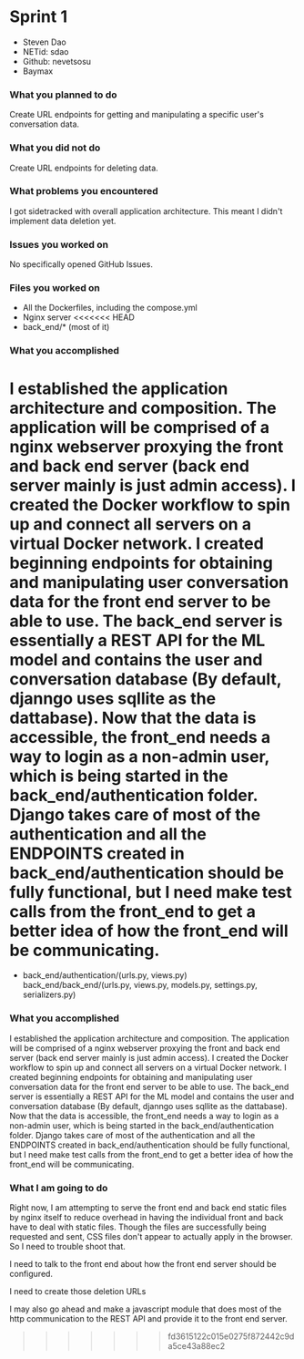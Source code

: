 # Sprint 1
- Steven Dao
- NETid: sdao
- Github: nevetsosu
- Baymax

### What you planned to do
Create URL endpoints for getting and manipulating a specific user's conversation data.

### What you did not do
Create URL endpoints for deleting data. 

### What problems you encountered
I got sidetracked with overall application architecture. This meant I didn't implement data deletion yet.

### Issues you worked on
No specifically opened GitHub Issues.

### Files you worked on
- All the Dockerfiles, including the compose.yml
- Nginx server
<<<<<<< HEAD
- back_end/* (most of it)

### What you accomplished
I established the application architecture and composition. The application will be comprised of a nginx webserver proxying the front and back end server (back end server mainly is just admin access). I created the Docker workflow to spin up and connect all servers on a virtual Docker network. I created beginning endpoints for obtaining and manipulating user conversation data for the front end server to be able to use. The back_end server is essentially a REST API for the ML model and contains the user and conversation database (By default, djanngo uses sqllite as the dattabase). Now that the data is accessible, the front_end needs a way to login as a non-admin user, which is being started in the back_end/authentication folder. Django takes care of most of the authentication and all the ENDPOINTS created in back_end/authentication should be fully functional, but I need make test calls from the front_end to get a better idea of how the front_end will be communicating. 
=======
- back_end/authentication/(urls.py, views.py) back_end/back_end/(urls.py, views.py, models.py, settings.py, serializers.py)

### What you accomplished
I established the application architecture and composition. The application will be comprised of a nginx webserver proxying the front and back end server (back end server mainly is just admin access). I created the Docker workflow to spin up and connect all servers on a virtual Docker network. I created beginning endpoints for obtaining and manipulating user conversation data for the front end server to be able to use. The back_end server is essentially a REST API for the ML model and contains the user and conversation database (By default, djanngo uses sqllite as the dattabase). Now that the data is accessible, the front_end needs a way to login as a non-admin user, which is being started in the back_end/authentication folder. Django takes care of most of the authentication and all the ENDPOINTS created in back_end/authentication should be fully functional, but I need make test calls from the front_end to get a better idea of how the front_end will be communicating. 


### What I am going to do
Right now, I am attempting to serve the front end and back end static files by nginx itself to reduce overhead in having the individual front and back have to deal with static files. 
Though the files are successfully being requested and sent, CSS files don't appear to actually apply in the browser. So I need to trouble shoot that. 

I need to talk to the front end about how the front end server should be configured.

I need to create those deletion URLs

I may also go ahead and make a javascript module that does most of the http communication to the REST API and provide it to the front end server. 
>>>>>>> fd3615122c015e0275f872442c9da5ce43a88ec2
